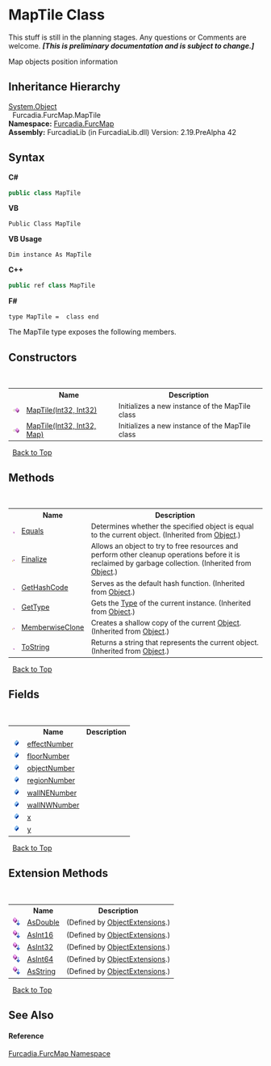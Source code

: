 # MapTile Class
This stuff is still in the planning stages. Any questions or Comments are welcome. _**\[This is preliminary documentation and is subject to change.\]**_

Map objects position information


## Inheritance Hierarchy
<a href="http://msdn2.microsoft.com/en-us/library/e5kfa45b" target="_blank">System.Object</a><br />&nbsp;&nbsp;Furcadia.FurcMap.MapTile<br />
**Namespace:**&nbsp;<a href="N_Furcadia_FurcMap">Furcadia.FurcMap</a><br />**Assembly:**&nbsp;FurcadiaLib (in FurcadiaLib.dll) Version: 2.19.PreAlpha 42

## Syntax

**C#**<br />
``` C#
public class MapTile
```

**VB**<br />
``` VB
Public Class MapTile
```

**VB Usage**<br />
``` VB Usage
Dim instance As MapTile
```

**C++**<br />
``` C++
public ref class MapTile
```

**F#**<br />
``` F#
type MapTile =  class end
```

The MapTile type exposes the following members.


## Constructors
&nbsp;<table><tr><th></th><th>Name</th><th>Description</th></tr><tr><td>![Public method](media/pubmethod.gif "Public method")</td><td><a href="M_Furcadia_FurcMap_MapTile__ctor">MapTile(Int32, Int32)</a></td><td>
Initializes a new instance of the MapTile class</td></tr><tr><td>![Public method](media/pubmethod.gif "Public method")</td><td><a href="M_Furcadia_FurcMap_MapTile__ctor_1">MapTile(Int32, Int32, Map)</a></td><td>
Initializes a new instance of the MapTile class</td></tr></table>&nbsp;
<a href="#maptile-class">Back to Top</a>

## Methods
&nbsp;<table><tr><th></th><th>Name</th><th>Description</th></tr><tr><td>![Public method](media/pubmethod.gif "Public method")</td><td><a href="http://msdn2.microsoft.com/en-us/library/bsc2ak47" target="_blank">Equals</a></td><td>
Determines whether the specified object is equal to the current object.
 (Inherited from <a href="http://msdn2.microsoft.com/en-us/library/e5kfa45b" target="_blank">Object</a>.)</td></tr><tr><td>![Protected method](media/protmethod.gif "Protected method")</td><td><a href="http://msdn2.microsoft.com/en-us/library/4k87zsw7" target="_blank">Finalize</a></td><td>
Allows an object to try to free resources and perform other cleanup operations before it is reclaimed by garbage collection.
 (Inherited from <a href="http://msdn2.microsoft.com/en-us/library/e5kfa45b" target="_blank">Object</a>.)</td></tr><tr><td>![Public method](media/pubmethod.gif "Public method")</td><td><a href="http://msdn2.microsoft.com/en-us/library/zdee4b3y" target="_blank">GetHashCode</a></td><td>
Serves as the default hash function.
 (Inherited from <a href="http://msdn2.microsoft.com/en-us/library/e5kfa45b" target="_blank">Object</a>.)</td></tr><tr><td>![Public method](media/pubmethod.gif "Public method")</td><td><a href="http://msdn2.microsoft.com/en-us/library/dfwy45w9" target="_blank">GetType</a></td><td>
Gets the <a href="http://msdn2.microsoft.com/en-us/library/42892f65" target="_blank">Type</a> of the current instance.
 (Inherited from <a href="http://msdn2.microsoft.com/en-us/library/e5kfa45b" target="_blank">Object</a>.)</td></tr><tr><td>![Protected method](media/protmethod.gif "Protected method")</td><td><a href="http://msdn2.microsoft.com/en-us/library/57ctke0a" target="_blank">MemberwiseClone</a></td><td>
Creates a shallow copy of the current <a href="http://msdn2.microsoft.com/en-us/library/e5kfa45b" target="_blank">Object</a>.
 (Inherited from <a href="http://msdn2.microsoft.com/en-us/library/e5kfa45b" target="_blank">Object</a>.)</td></tr><tr><td>![Public method](media/pubmethod.gif "Public method")</td><td><a href="http://msdn2.microsoft.com/en-us/library/7bxwbwt2" target="_blank">ToString</a></td><td>
Returns a string that represents the current object.
 (Inherited from <a href="http://msdn2.microsoft.com/en-us/library/e5kfa45b" target="_blank">Object</a>.)</td></tr></table>&nbsp;
<a href="#maptile-class">Back to Top</a>

## Fields
&nbsp;<table><tr><th></th><th>Name</th><th>Description</th></tr><tr><td>![Public field](media/pubfield.gif "Public field")</td><td><a href="F_Furcadia_FurcMap_MapTile_effectNumber">effectNumber</a></td><td></td></tr><tr><td>![Public field](media/pubfield.gif "Public field")</td><td><a href="F_Furcadia_FurcMap_MapTile_floorNumber">floorNumber</a></td><td></td></tr><tr><td>![Public field](media/pubfield.gif "Public field")</td><td><a href="F_Furcadia_FurcMap_MapTile_objectNumber">objectNumber</a></td><td></td></tr><tr><td>![Public field](media/pubfield.gif "Public field")</td><td><a href="F_Furcadia_FurcMap_MapTile_regionNumber">regionNumber</a></td><td></td></tr><tr><td>![Public field](media/pubfield.gif "Public field")</td><td><a href="F_Furcadia_FurcMap_MapTile_wallNENumber">wallNENumber</a></td><td></td></tr><tr><td>![Public field](media/pubfield.gif "Public field")</td><td><a href="F_Furcadia_FurcMap_MapTile_wallNWNumber">wallNWNumber</a></td><td></td></tr><tr><td>![Public field](media/pubfield.gif "Public field")</td><td><a href="F_Furcadia_FurcMap_MapTile_x">x</a></td><td></td></tr><tr><td>![Public field](media/pubfield.gif "Public field")</td><td><a href="F_Furcadia_FurcMap_MapTile_y">y</a></td><td></td></tr></table>&nbsp;
<a href="#maptile-class">Back to Top</a>

## Extension Methods
&nbsp;<table><tr><th></th><th>Name</th><th>Description</th></tr><tr><td>![Public Extension Method](media/pubextension.gif "Public Extension Method")</td><td><a href="M_Furcadia_Extensions_ObjectExtensions_AsDouble">AsDouble</a></td><td> (Defined by <a href="T_Furcadia_Extensions_ObjectExtensions">ObjectExtensions</a>.)</td></tr><tr><td>![Public Extension Method](media/pubextension.gif "Public Extension Method")</td><td><a href="M_Furcadia_Extensions_ObjectExtensions_AsInt16">AsInt16</a></td><td> (Defined by <a href="T_Furcadia_Extensions_ObjectExtensions">ObjectExtensions</a>.)</td></tr><tr><td>![Public Extension Method](media/pubextension.gif "Public Extension Method")</td><td><a href="M_Furcadia_Extensions_ObjectExtensions_AsInt32">AsInt32</a></td><td> (Defined by <a href="T_Furcadia_Extensions_ObjectExtensions">ObjectExtensions</a>.)</td></tr><tr><td>![Public Extension Method](media/pubextension.gif "Public Extension Method")</td><td><a href="M_Furcadia_Extensions_ObjectExtensions_AsInt64">AsInt64</a></td><td> (Defined by <a href="T_Furcadia_Extensions_ObjectExtensions">ObjectExtensions</a>.)</td></tr><tr><td>![Public Extension Method](media/pubextension.gif "Public Extension Method")</td><td><a href="M_Furcadia_Extensions_ObjectExtensions_AsString">AsString</a></td><td> (Defined by <a href="T_Furcadia_Extensions_ObjectExtensions">ObjectExtensions</a>.)</td></tr></table>&nbsp;
<a href="#maptile-class">Back to Top</a>

## See Also


#### Reference
<a href="N_Furcadia_FurcMap">Furcadia.FurcMap Namespace</a><br />